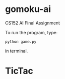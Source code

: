 # gomoku-ai
CS152 AI Final Assignment

To run the program, type:
```
python game.py
```
in terminal.
# TicTac
